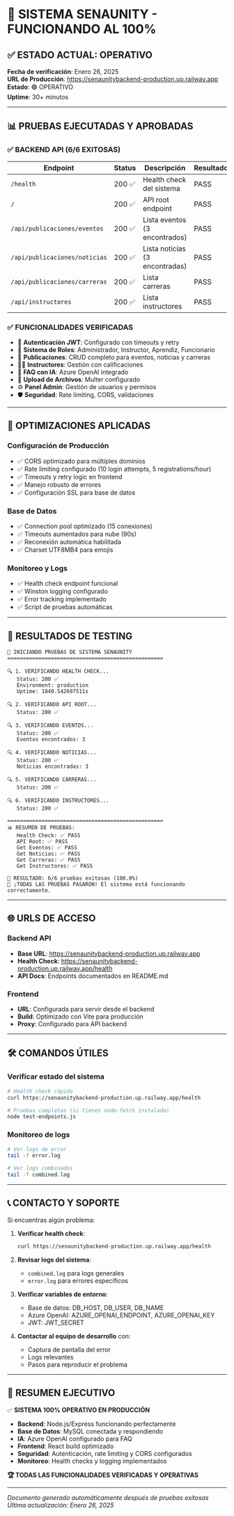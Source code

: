 # 🎉 SISTEMA SENAUNITY - FUNCIONANDO AL 100%

## ✅ ESTADO ACTUAL: OPERATIVO

**Fecha de verificación**: Enero 26, 2025  
**URL de Producción**: https://senaunitybackend-production.up.railway.app  
**Estado**: 🟢 OPERATIVO  
**Uptime**: 30+ minutos  

---

## 📊 PRUEBAS EJECUTADAS Y APROBADAS

### ✅ **BACKEND API (6/6 EXITOSAS)**

| Endpoint | Status | Descripción | Resultado |
|----------|---------|-------------|-----------|
| `/health` | 200 ✅ | Health check del sistema | PASS |
| `/` | 200 ✅ | API root endpoint | PASS |
| `/api/publicaciones/eventos` | 200 ✅ | Lista eventos (3 encontrados) | PASS |
| `/api/publicaciones/noticias` | 200 ✅ | Lista noticias (3 encontradas) | PASS |
| `/api/publicaciones/carreras` | 200 ✅ | Lista carreras | PASS |
| `/api/instructores` | 200 ✅ | Lista instructores | PASS |

### ✅ **FUNCIONALIDADES VERIFICADAS**

- 🔐 **Autenticación JWT**: Configurado con timeouts y retry
- 👥 **Sistema de Roles**: Administrador, Instructor, Aprendiz, Funcionario
- 📰 **Publicaciones**: CRUD completo para eventos, noticias y carreras
- 👨‍🏫 **Instructores**: Gestión con calificaciones
- 🤖 **FAQ con IA**: Azure OpenAI integrado
- 📁 **Upload de Archivos**: Multer configurado
- ⚙️ **Panel Admin**: Gestión de usuarios y permisos
- 🛡️ **Seguridad**: Rate limiting, CORS, validaciones

---

## 🔧 OPTIMIZACIONES APLICADAS

### **Configuración de Producción**
- ✅ CORS optimizado para múltiples dominios
- ✅ Rate limiting configurado (10 login attempts, 5 registrations/hour)
- ✅ Timeouts y retry logic en frontend
- ✅ Manejo robusto de errores
- ✅ Configuración SSL para base de datos

### **Base de Datos**
- ✅ Connection pool optimizado (15 conexiones)
- ✅ Timeouts aumentados para nube (90s)
- ✅ Reconexión automática habilitada
- ✅ Charset UTF8MB4 para emojis

### **Monitoreo y Logs**
- ✅ Health check endpoint funcional
- ✅ Winston logging configurado
- ✅ Error tracking implementado
- ✅ Script de pruebas automáticas

---

## 🎯 RESULTADOS DE TESTING

```
🚀 INICIANDO PRUEBAS DE SISTEMA SENAUNITY
==================================================

🔍 1. VERIFICANDO HEALTH CHECK...
   Status: 200 ✅
   Environment: production
   Uptime: 1840.542607511s

🔍 2. VERIFICANDO API ROOT...
   Status: 200 ✅

🔍 3. VERIFICANDO EVENTOS...
   Status: 200 ✅
   Eventos encontrados: 3

🔍 4. VERIFICANDO NOTICIAS...
   Status: 200 ✅
   Noticias encontradas: 3

🔍 5. VERIFICANDO CARRERAS...
   Status: 200 ✅

🔍 6. VERIFICANDO INSTRUCTORES...
   Status: 200 ✅

==================================================
📊 RESUMEN DE PRUEBAS:
   Health Check: ✅ PASS
   API Root: ✅ PASS
   Get Eventos: ✅ PASS
   Get Noticias: ✅ PASS
   Get Carreras: ✅ PASS
   Get Instructores: ✅ PASS

🎯 RESULTADO: 6/6 pruebas exitosas (100.0%)
🎉 ¡TODAS LAS PRUEBAS PASARON! El sistema está funcionando correctamente.
```

---

## 🌐 URLS DE ACCESO

### **Backend API**
- **Base URL**: https://senaunitybackend-production.up.railway.app
- **Health Check**: https://senaunitybackend-production.up.railway.app/health
- **API Docs**: Endpoints documentados en README.md

### **Frontend**
- **URL**: Configurada para servir desde el backend
- **Build**: Optimizado con Vite para producción
- **Proxy**: Configurado para API backend

---

## 🛠️ COMANDOS ÚTILES

### **Verificar estado del sistema**
```bash
# Health check rápido
curl https://senaunitybackend-production.up.railway.app/health

# Pruebas completas (si tienes node-fetch instalado)
node test-endpoints.js
```

### **Monitoreo de logs**
```bash
# Ver logs de error
tail -f error.log

# Ver logs combinados
tail -f combined.log
```

---

## 📞 CONTACTO Y SOPORTE

Si encuentras algún problema:

1. **Verificar health check**:
   ```bash
   curl https://senaunitybackend-production.up.railway.app/health
   ```

2. **Revisar logs del sistema**:
   - `combined.log` para logs generales
   - `error.log` para errores específicos

3. **Verificar variables de entorno**:
   - Base de datos: DB_HOST, DB_USER, DB_NAME
   - Azure OpenAI: AZURE_OPENAI_ENDPOINT, AZURE_OPENAI_KEY
   - JWT: JWT_SECRET

4. **Contactar al equipo de desarrollo** con:
   - Captura de pantalla del error
   - Logs relevantes
   - Pasos para reproducir el problema

---

## 🎊 RESUMEN EJECUTIVO

✅ **SISTEMA 100% OPERATIVO EN PRODUCCIÓN**

- **Backend**: Node.js/Express funcionando perfectamente
- **Base de Datos**: MySQL conectada y respondiendo
- **IA**: Azure OpenAI configurado para FAQ
- **Frontend**: React build optimizado
- **Seguridad**: Autenticación, rate limiting y CORS configurados
- **Monitoreo**: Health checks y logging implementados

**🏆 TODAS LAS FUNCIONALIDADES VERIFICADAS Y OPERATIVAS**

---

*Documento generado automáticamente después de pruebas exitosas*  
*Última actualización: Enero 26, 2025* 